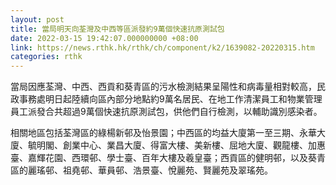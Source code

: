 ```yaml
---
layout: post
title: 當局明天向荃灣及中西等區派發約9萬個快速抗原測試包
date: 2022-03-15 19:42:07.000000000 +08:00
link: https://news.rthk.hk/rthk/ch/component/k2/1639082-20220315.htm
categories: rthk
---
```


當局因應荃灣、中西、西貢和葵青區的污水檢測結果呈陽性和病毒量相對較高，民政事務處明日起陸續向區內部分地點約9萬名居民、在地工作清潔員工和物業管理員工派發合共超過9萬個快速抗原測試包，供他們自行檢測，以輔助識別感染者。

相關地區包括荃灣區的綠楊新邨及怡景園；中西區的均益大廈第一至三期、永華大廈、毓明閣、創業中心、業昌大廈、得富大樓、美新樓、屈地大廈、觀龍樓、加惠臺、嘉輝花園、西環邨、學士臺、百年大樓及羲皇臺；西貢區的健明邨，以及葵青區的麗瑤邨、祖堯邨、華員邨、浩景臺、悅麗苑、賢麗苑及翠瑤苑。
